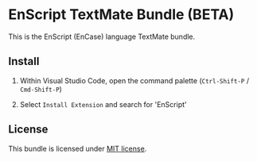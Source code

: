 # EnScript TextMate Bundle (BETA)

This is the EnScript (EnCase) language TextMate bundle.

## Install

1. Within Visual Studio Code, open the command palette (`Ctrl-Shift-P` / `Cmd-Shift-P`)

2. Select `Install Extension` and search for 'EnScript'

## License

This bundle is licensed under [MIT license](http://www.opensource.org/licenses/mit-license.php).